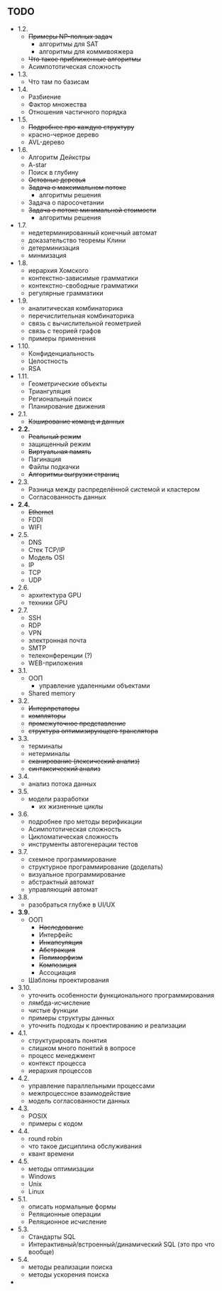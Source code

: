 ## TODO

- 1.2. 
	- ~~Примеры NP-полных задач~~
		- алгоритмы для SAT
		- алгоритмы для коммивояжера
	- ~~Что такое приближенные алгоритмы~~
	- Асимпототическая сложность
- 1.3. 
	- Что там по базисам
- 1.4. 
	- Разбиение
	- Фактор множества
	- Отношения частичного порядка
- 1.5.
	- ~~Подробнее про каждую структуру~~
	- красно-черное дерево
	- AVL-дерево
- 1.6.
	- Алгоритм Дейкстры
	- A-star
	- Поиск в глубину
	- ~~Остовные деревья~~
	- ~~Задача о максимальном потоке~~
		- алгоритмы решения
	- Задача о паросочетании
	- ~~Задача о потоке минимальной стоимости~~
		- алгоритмы решения
- 1.7.
	- недетерминированный конечный автомат
	- доказательство теоремы Клини
	- детерминизация
	- минмизация
- 1.8.
	- иерархия Хомского
	- контекстно-зависимые грамматики
	- контекстно-свободные грамматики
	- регулярные грамматики
- 1.9.
	- аналитическая комбинаторика
	- перечислительная комбинаторика
	- связь с вычислительной геометрией
	- связь с теорией графов
	- примеры применения
- 1.10.
	- Конфиденциальность
	- Целостность
	- RSA
- 1.11.
	- Геометрические объекты
	- Триангуляция
	- Региональный поиск
	- Планирование движения
- 2.1. 
	- ~~Кэширование команд и данных~~
- **2.2.**
	- ~~Реальный режим~~
	- защищенный режим
	- ~~Виртуальная память~~
	- Пагинация
	- Файлы подкачки
	- ~~Алгоритмы выгрузки страниц~~
- 2.3.
	- Разница между распределённой системой и кластером
	- Согласованность данных
- **2.4.**
	- ~~Ethernet~~
	- FDDI
	- WIFI
- 2.5.
	- DNS
	- Стек TCP/IP
	- Модель OSI
	- IP
	- TCP
	- UDP
- 2.6.
	- архитектура GPU
	- техники GPU
- 2.7.
	- SSH
	- RDP
	- VPN
	- электронная почта
	- SMTP
	- телеконференции (?)
	- WEB-приложения
- 3.1. 
	- ООП
		- управление удаленными объектами
	- Shared memory
- 3.2. 
	- ~~Интерпретаторы~~
	- ~~компляторы~~
	- ~~промежуточное представление~~
	- ~~структура оптимизирующего транслятора~~
- 3.3.
	- терминалы
	- нетерминалы
	- ~~сканирование (лексический анализ)~~
	- ~~синтаксический анализ~~
- 3.4. 
	- анализ потока данных
- 3.5.
	- модели разработки
		- их жизненные циклы
- 3.6.
	- подробнее про методы верификации
	- Асимпототическая сложность
	- Цикломатическая сложность
	- инструменты автогенерации тестов
- 3.7.
	- схемное программирование
	- структурное программирование (доделать)
	- визуальное программирование
	- абстрактный автомат
	- управляющий автомат
- 3.8. 
	- разобраться глубже в UI/UX
- **3.9.**
	- ООП
		- ~~Наследование~~
		- Интерфейс
		- ~~Инкапсуляция~~
		- ~~Абстракция~~
		- ~~Полиморфизм~~
		- ~~Композиция~~
		- Ассоциация
	- Шаблоны проектирования
- 3.10.
	- уточнить особенности функционального программирования
	- лямбда-исчисление
	- чистые функции
	- примеры структуры данных
	- уточнить подходы к проектированию и реализации
- 4.1.
	- структурировать понятия
	- слишком много понятий в вопросе
	- процесс менеджмент
	- контекст процесса
	- иерархия процессов
- 4.2.
	- управление параллельными процессами
	- межпроцессное взаимодействие
	- модель согласованности данных
- 4.3.
	- POSIX
	- примеры с кодом
- 4.4.
	- round robin
	- что такое дисциплина обслуживания
	- квант времени
- 4.5.
	- методы оптимизации
	- Windows
	- Unix
	- Linux
- 5.1. 
	- описать нормальные формы
	- Реляционные операции
	- Реляционное исчисление
- 5.3.
	- Стандарты SQL
	- Интерактивный/встроенный/динамический SQL (это про что вообще)
- 5.4.
	- методы реализации поиска
	- методы ускорения поиска
- 